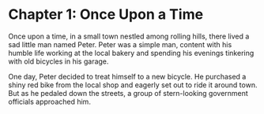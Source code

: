 # Chapter 1: Once Upon a Time

Once upon a time, in a small town nestled among rolling hills, there lived a sad little man named Peter. Peter was a simple man, content with his humble life working at the local bakery and spending his evenings tinkering with old bicycles in his garage.

One day, Peter decided to treat himself to a new bicycle. He purchased a shiny red bike from the local shop and eagerly set out to ride it around town. But as he pedaled down the streets, a group of stern-looking government officials approached him.

